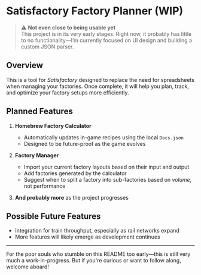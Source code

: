 # Satisfactory Factory Planner (WIP)

> ⚠️ **Not even close to being usable yet**  
> This project is in its very early stages. Right now, it probably has little to no functionality—I’m currently focused on UI design and building a custom JSON parser.

## Overview

This is a tool for *Satisfactory* designed to replace the need for spreadsheets when managing your factories. Once complete, it will help you plan, track, and optimize your factory setups more efficiently.

## Planned Features

1. **Homebrew Factory Calculator**
   - Automatically updates in-game recipes using the local `Docs.json`
   - Designed to be future-proof as the game evolves

2. **Factory Manager**
   - Import your current factory layouts based on their input and output
   - Add factories generated by the calculator
   - Suggest when to split a factory into sub-factories based on *volume*, not performance

3. **And probably more** as the project progresses

## Possible Future Features

- Integration for train throughput, especially as rail networks expand
- More features will likely emerge as development continues

---

For the poor souls who stumble on this README too early—this is still very much a work-in-progress. But if you're curious or want to follow along, welcome aboard!
